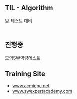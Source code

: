 ## TIL - Algorithm
:computer: 테스트 대비<br/>
<br/>
## 진행중
[모의SW역량테스트](https://www.swexpertacademy.com/main/learn/course/subjectList.do?courseId=AVvlSPbKAAHw5UPa)
<br/>
## Training Site
- www.acmicpc.net<br/>
- www.swexpertacademy.com
